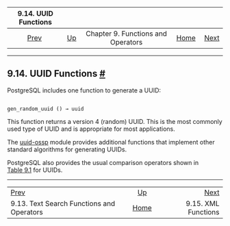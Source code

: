 <!--?xml version="1.0" encoding="UTF-8" standalone="no"?-->

|                              9.14. UUID Functions                              |                                                           |                                    |                                                       |                                                   |
| :----------------------------------------------------------------------------: | :-------------------------------------------------------- | :--------------------------------: | ----------------------------------------------------: | ------------------------------------------------: |
| [Prev](functions-textsearch.html "9.13. Text Search Functions and Operators")  | [Up](functions.html "Chapter 9. Functions and Operators") | Chapter 9. Functions and Operators | [Home](index.html "PostgreSQL 17devel Documentation") |  [Next](functions-xml.html "9.15. XML Functions") |

***

## 9.14. UUID Functions [#](#FUNCTIONS-UUID)



PostgreSQL includes one function to generate a UUID:

```

gen_random_uuid () → uuid
```

This function returns a version 4 (random) UUID. This is the most commonly used type of UUID and is appropriate for most applications.

The [uuid-ossp](uuid-ossp.html "F.48. uuid-ossp — a UUID generator") module provides additional functions that implement other standard algorithms for generating UUIDs.

PostgreSQL also provides the usual comparison operators shown in [Table 9.1](functions-comparison.html#FUNCTIONS-COMPARISON-OP-TABLE "Table 9.1. Comparison Operators") for UUIDs.

***

|                                                                                |                                                           |                                                   |
| :----------------------------------------------------------------------------- | :-------------------------------------------------------: | ------------------------------------------------: |
| [Prev](functions-textsearch.html "9.13. Text Search Functions and Operators")  | [Up](functions.html "Chapter 9. Functions and Operators") |  [Next](functions-xml.html "9.15. XML Functions") |
| 9.13. Text Search Functions and Operators                                      |   [Home](index.html "PostgreSQL 17devel Documentation")   |                               9.15. XML Functions |

